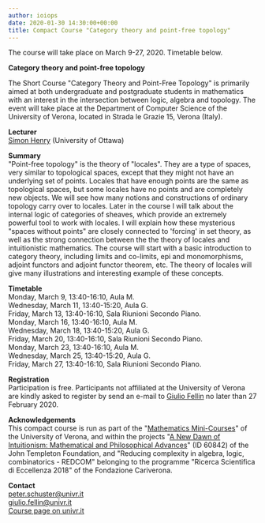 ```yaml
---
author: ioiops
date: 2020-01-30 14:30:00+00:00
title: Compact Course "Category theory and point-free topology"
---
```


The course will take place on March 9-27, 2020. Timetable below.

**Category theory and point-free topology**

The Short Course "Category Theory and Point-Free Topology" is primarily
aimed at both undergraduate and postgraduate students in mathematics
with an interest in the intersection between logic, algebra and
topology. The event will take place at the Department of Computer
Science of the University of Verona, located in Strada le Grazie 15,
Verona (Italy).

**Lecturer**\
[Simon Henry](http://www.normalesup.org/~henry/) (University of Ottawa)

**Summary**\
"Point-free topology" is the theory of "locales". They are a type of
spaces, very similar to topological spaces, except that they might not
have an underlying set of points. Locales that have enough points are
the same as topological spaces, but some locales have no points and are
completely new objects. We will see how many notions and constructions
of ordinary topology carry over to locales. Later in the course I will
talk about the internal logic of categories of sheaves, which provide an
extremely powerful tool to work with locales. I will explain how these
mysterious "spaces without points" are closely connected to 'forcing' in
set theory, as well as the strong connection between the the theory of
locales and intuitionistic mathematics. The course will start with a
basic introduction to category theory, including limits and co-limits,
epi and monomorphisms, adjoint functors and adjoint functor theorem,
etc. The theory of locales will give many illustrations and interesting
example of these concepts.

**Timetable**\
Monday, March 9, 13:40-16:10, Aula M.\
Wednesday, March 11, 13:40-15:20, Aula G.\
Friday, March 13, 13:40-16:10, Sala Riunioni Secondo Piano.\
Monday, March 16, 13:40-16:10, Aula M.\
Wednesday, March 18, 13:40-15:20, Aula G.\
Friday, March 20, 13:40-16:10, Sala Riunioni Secondo Piano.\
Monday, March 23, 13:40-16:10, Aula M.\
Wednesday, March 25, 13:40-15:20, Aula G.\
Friday, March 27, 13:40-16:10, Sala Riunioni Secondo Piano.

**Registration**\
Participation is free. Participants not affiliated at the University of Verona are kindly asked
to register by send an e-mail to [Giulio Fellin](giulio.fellin@univr.it) no later than 27 February 2020.

**Acknowledgements**\
This compact course is run as part of the "[Mathematics Mini-Courses](http://www.di.univr.it/?ent=ciclosem&idC=147)" of the University of Verona,
and within the projects "[A New Dawn of Intuitionism: Mathematical and Philosophical Advances](https://www.templeton.org/grant/a-new-dawn-of-intuitionism-mathematical-and-philosophical-advances)" (ID 60842)
of the John Templeton Foundation, and "Reducing complexity in algebra, logic, combinatorics - REDCOM"
belonging to the programme "Ricerca Scientifica di Eccellenza 2018" of the Fondazione Cariverona.

**Contact**\
[peter.schuster@univr.it](peter.schuster@univr.it)\
[giulio.fellin@univr.it](giulio.fellin@univr.it)\
[Course page on univr.it](http://www.di.univr.it/?ent=seminario&id=5076&idC=70)
